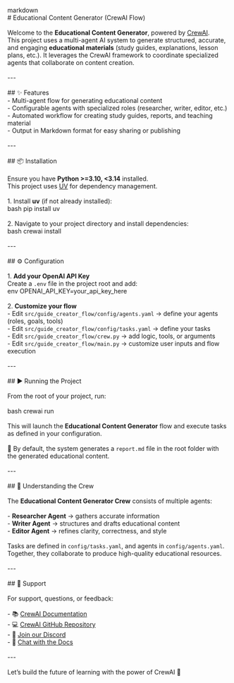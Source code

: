 markdown<br># Educational Content Generator (CrewAI Flow)<br><br>Welcome to the **Educational Content Generator**, powered by [CrewAI](https://crewai.com). <br>This project uses a multi-agent AI system to generate structured, accurate, and engaging **educational materials** (study guides, explanations, lesson plans, etc.). It leverages the CrewAI framework to coordinate specialized agents that collaborate on content creation.<br><br>---<br><br>## ✨ Features<br>- Multi-agent flow for generating educational content<br>- Configurable agents with specialized roles (researcher, writer, editor, etc.)<br>- Automated workflow for creating study guides, reports, and teaching material<br>- Output in Markdown format for easy sharing or publishing<br><br>---<br><br>## 📦 Installation<br><br>Ensure you have **Python >=3.10, <3.14** installed. <br>This project uses [UV](https://docs.astral.sh/uv/) for dependency management.<br><br>1. Install **uv** (if not already installed):<br> bash
pip install uv
<br><br>2. Navigate to your project directory and install dependencies:<br> bash
crewai install
<br><br>---<br><br>## ⚙️ Configuration<br><br>1. **Add your OpenAI API Key** <br> Create a `.env` file in the project root and add:<br> env
OPENAI_API_KEY=your_api_key_here
<br><br>2. **Customize your flow** <br> - Edit `src/guide_creator_flow/config/agents.yaml` → define your agents (roles, goals, tools) <br> - Edit `src/guide_creator_flow/config/tasks.yaml` → define your tasks <br> - Edit `src/guide_creator_flow/crew.py` → add logic, tools, or arguments <br> - Edit `src/guide_creator_flow/main.py` → customize user inputs and flow execution <br><br>---<br><br>## ▶️ Running the Project<br><br>From the root of your project, run:<br><br>bash
crewai run
<br><br>This will launch the **Educational Content Generator** flow and execute tasks as defined in your configuration. <br><br>📄 By default, the system generates a `report.md` file in the root folder with the generated educational content.<br><br>---<br><br>## 🧠 Understanding the Crew<br><br>The **Educational Content Generator Crew** consists of multiple agents: <br><br>- **Researcher Agent** → gathers accurate information <br>- **Writer Agent** → structures and drafts educational content <br>- **Editor Agent** → refines clarity, correctness, and style <br><br>Tasks are defined in `config/tasks.yaml`, and agents in `config/agents.yaml`. Together, they collaborate to produce high-quality educational resources.<br><br>---<br><br>## 🤝 Support<br><br>For support, questions, or feedback:<br><br>- 📚 [CrewAI Documentation](https://docs.crewai.com) <br>- 💻 [CrewAI GitHub Repository](https://github.com/joaomdmoura/crewai) <br>- 💬 [Join our Discord](https://discord.com/invite/X4JWnZnxPb) <br>- 🤖 [Chat with the Docs](https://chatg.pt/DWjSBZn) <br><br>---<br><br>Let’s build the future of learning with the power of CrewAI 🚀<br>